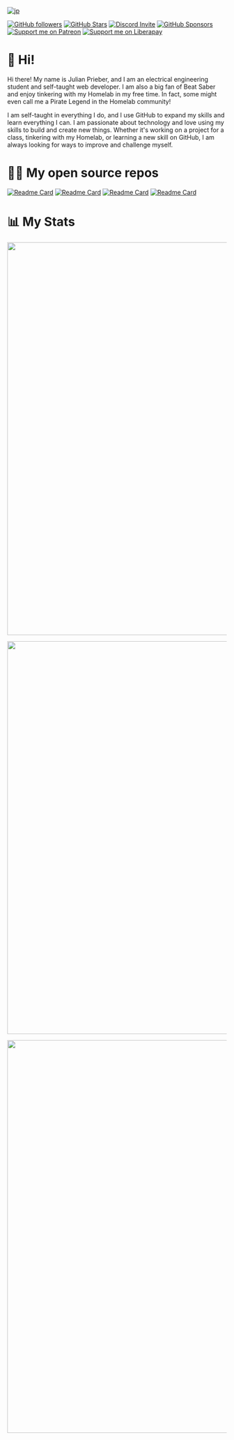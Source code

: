 [![jp](https://user-images.githubusercontent.com/60265788/206552184-713618bf-7dda-4107-a527-226d78834e40.png)](#)

[![GitHub followers](https://img.llc.ovh/github/followers/julianprieber?logo=GitHub&style=for-the-badge)](https://github.com/JulianPrieber)
[![GitHub Stars](https://img.llc.ovh/github/stars/julianprieber?logo=github&style=for-the-badge)](https://github.com/JulianPrieber/littlelink-custom/stargazers)
[![Discord Invite](https://img.llc.ovh/discord/955765706111193118?color=4A55CC&label=Discord&logo=discord&style=for-the-badge)](https://discord.littlelink-custom.com/)
[![GitHub Sponsors](https://img.llc.ovh/github/sponsors/julianprieber?color=BF4B8A&logo=githubsponsors&style=for-the-badge)](https://github.com/sponsors/JulianPrieber)
[![Support me on Patreon](https://img.llc.ovh/endpoint.svg?url=https%3A%2F%2Fshieldsio-patreon.vercel.app%2Fapi%3Fusername%3Djulianprieber%26type%3Dpatrons&style=for-the-badge)](https://patreon.com/JulianPrieber)
[![Support me on Liberapay](https://img.llc.ovh/liberapay/patrons/LittleLink-Custom?logo=liberapay&label=LiberaPay&style=for-the-badge)](https://liberapay.com/LittleLink-Custom)

# 👋 Hi!

Hi there! My name is Julian Prieber, and I am an electrical engineering student and self-taught web developer. I am also a big fan of Beat Saber and enjoy tinkering with my Homelab in my free time. In fact, some might even call me a Pirate Legend in the Homelab community!

I am self-taught in everything I do, and I use GitHub to expand my skills and learn everything I can. I am passionate about technology and love using my skills to build and create new things. Whether it's working on a project for a class, tinkering with my Homelab, or learning a new skill on GitHub, I am always looking for ways to improve and challenge myself.

# 🧑‍💻 My open source repos

[![Readme Card](https://github-readme-stats.vercel.app/api/pin/?username=julianprieber&repo=littlelink-custom&theme=radical)](https://github.com/JulianPrieber/littlelink-custom)
[![Readme Card](https://github-readme-stats.vercel.app/api/pin/?username=julianprieber&repo=llc-docker&theme=radical)](https://github.com/JulianPrieber/llc-docker)
[![Readme Card](https://github-readme-stats.vercel.app/api/pin/?username=julianprieber&repo=llc-themes&theme=radical)](https://github.com/JulianPrieber/llc-themes)
[![Readme Card](https://github-readme-stats.vercel.app/api/pin/?username=julianprieber&repo=llc-default&theme=radical)](https://github.com/JulianPrieber/llc-default)

# 📊 My Stats

<p align="center">
  <a href="#"><img width="900" src="https://github-readme-stats.vercel.app/api?username=julianprieber&show_icons=true&count_private=true&theme=radical&hide=stars"></a>
</p>

<p align="center">
  <a href="#"><img width="900" src="https://github-readme-streak-stats.herokuapp.com/?user=julianprieber&theme=dark&count_private=true&theme=radical"></a>
</p>

<p align="center">
  <a href="#"><img width="900" src="https://github-readme-stats.vercel.app/api/top-langs/?username=julianprieber&layout=compact&theme=radical"></a>
</p>
